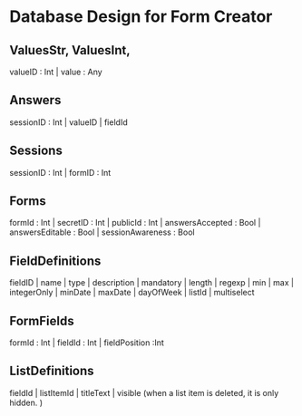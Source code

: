 # Database Design for Form Creator

## ValuesStr, ValuesInt, 
valueID : Int | value : Any

## Answers

sessionID : Int | valueID | fieldId

## Sessions
sessionID : Int | formID : Int

## Forms
formId : Int | secretID : Int | publicId : Int | answersAccepted : Bool | answersEditable : Bool | sessionAwareness : Bool 

## FieldDefinitions
fieldID | name | type | description | mandatory | length | regexp | min | max | integerOnly | minDate | maxDate | dayOfWeek | listId | multiselect

## FormFields 
formId : Int | fieldId : Int | fieldPosition :Int

## ListDefinitions
fieldId | listItemId | titleText | visible
(when a list item is deleted, it is only hidden. )
